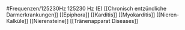 #Frequenzen/125230Hz
125230 Hz (E)
[[Chronisch entzündliche Darmerkrankungen]]
[[Epiphora]]
[[Karditis]]
[[Myokarditis]]
[[Nieren-Kalküle]]
[[Nierensteine]]
[[Tränenapparat Diseases]]
